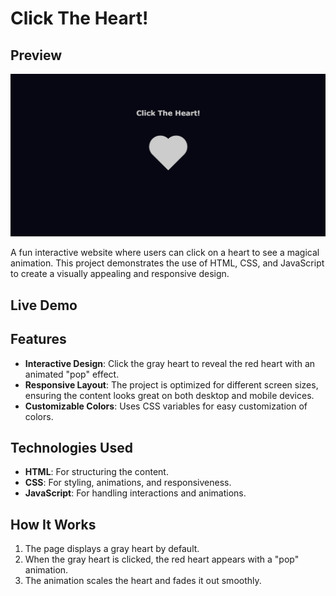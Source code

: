 # Click The Heart!

## Preview

![Click The Heart Screenshot](prev.png)

A fun interactive website where users can click on a heart to see a magical animation. This project demonstrates the use of HTML, CSS, and JavaScript to create a visually appealing and responsive design.

## Live Demo


## Features
- **Interactive Design**: Click the gray heart to reveal the red heart with an animated "pop" effect.
- **Responsive Layout**: The project is optimized for different screen sizes, ensuring the content looks great on both desktop and mobile devices.
- **Customizable Colors**: Uses CSS variables for easy customization of colors.

## Technologies Used
- **HTML**: For structuring the content.
- **CSS**: For styling, animations, and responsiveness.
- **JavaScript**: For handling interactions and animations.

## How It Works
1. The page displays a gray heart by default.
2. When the gray heart is clicked, the red heart appears with a "pop" animation.
3. The animation scales the heart and fades it out smoothly.

